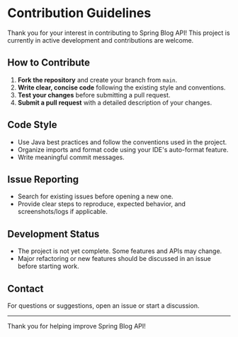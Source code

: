 # Contribution Guidelines

Thank you for your interest in contributing to Spring Blog API! This project is currently in active development and contributions are welcome.

## How to Contribute
1. **Fork the repository** and create your branch from `main`.
2. **Write clear, concise code** following the existing style and conventions.
3. **Test your changes** before submitting a pull request.
4. **Submit a pull request** with a detailed description of your changes.

## Code Style
- Use Java best practices and follow the conventions used in the project.
- Organize imports and format code using your IDE's auto-format feature.
- Write meaningful commit messages.

## Issue Reporting
- Search for existing issues before opening a new one.
- Provide clear steps to reproduce, expected behavior, and screenshots/logs if applicable.

## Development Status
- The project is not yet complete. Some features and APIs may change.
- Major refactoring or new features should be discussed in an issue before starting work.

## Contact
For questions or suggestions, open an issue or start a discussion.

---
Thank you for helping improve Spring Blog API!

